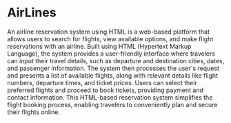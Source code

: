 # AirLines

An airline reservation system using HTML is a web-based platform that allows users to search for flights, view available options, and make flight reservations with an airline. Built using HTML (Hypertext Markup Language), the system provides a user-friendly interface where travelers can input their travel details, such as departure and destination cities, dates, and passenger information. The system then processes the user's request and presents a list of available flights, along with relevant details like flight numbers, departure times, and ticket prices. Users can select their preferred flights and proceed to book tickets, providing payment and contact information. This HTML-based reservation system simplifies the flight booking process, enabling travelers to conveniently plan and secure their flights online.
